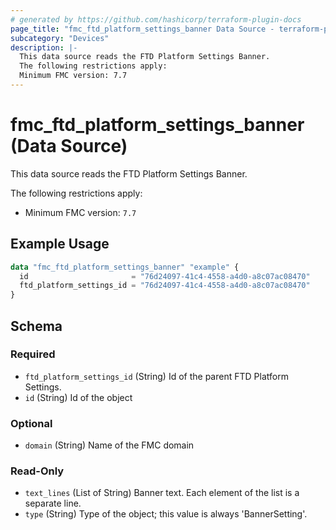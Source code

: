 ```yaml
---
# generated by https://github.com/hashicorp/terraform-plugin-docs
page_title: "fmc_ftd_platform_settings_banner Data Source - terraform-provider-fmc"
subcategory: "Devices"
description: |-
  This data source reads the FTD Platform Settings Banner.
  The following restrictions apply:
  Minimum FMC version: 7.7
---
```


# fmc_ftd_platform_settings_banner (Data Source)

This data source reads the FTD Platform Settings Banner.

The following restrictions apply:
  - Minimum FMC version: `7.7`

## Example Usage

```terraform
data "fmc_ftd_platform_settings_banner" "example" {
  id                       = "76d24097-41c4-4558-a4d0-a8c07ac08470"
  ftd_platform_settings_id = "76d24097-41c4-4558-a4d0-a8c07ac08470"
}
```

<!-- schema generated by tfplugindocs -->
## Schema

### Required

- `ftd_platform_settings_id` (String) Id of the parent FTD Platform Settings.
- `id` (String) Id of the object

### Optional

- `domain` (String) Name of the FMC domain

### Read-Only

- `text_lines` (List of String) Banner text. Each element of the list is a separate line.
- `type` (String) Type of the object; this value is always 'BannerSetting'.
